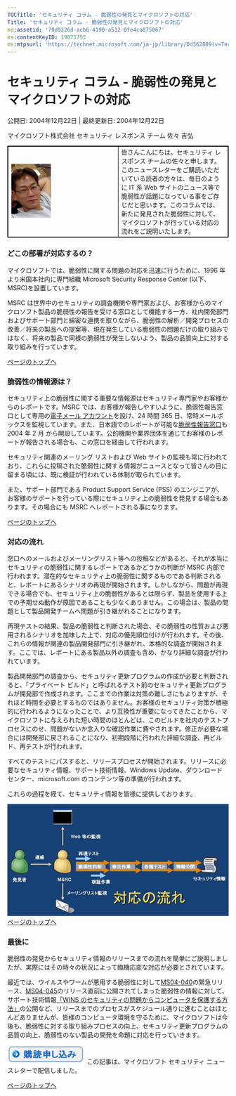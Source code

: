 ```yaml
---
TOCTitle: 'セキュリティ コラム - 脆弱性の発見とマイクロソフトの対応'
Title: 'セキュリティ コラム - 脆弱性の発見とマイクロソフトの対応'
ms:assetid: '70d9226d-acb6-4190-a512-0fe4ca875067'
ms:contentKeyID: 19871755
ms:mtpsurl: 'https://technet.microsoft.com/ja-jp/library/Dd362809(v=TechNet.10)'
---
```


セキュリティ コラム - 脆弱性の発見とマイクロソフトの対応
========================================================

公開日: 2004年12月22日 | 最終更新日: 2004年12月22日

マイクロソフト株式会社 セキュリティ レスポンス チーム 佐々 吉弘

 
<table style="border:1px solid black;">
<colgroup>
<col width="50%" />
<col width="50%" />
</colgroup>
<tbody>
<tr class="odd">
<td style="border:1px solid black;"><img src="images/Dd362809.sasa_90x123(ja-jp,TechNet.10).jpg" /></td>
<td style="border:1px solid black;">皆さんこんにちは。セキュリティ レスポンス チームの佐々と申します。
このニュースレターをご購読いただいている読者の方々は、毎日のように IT 系 Web サイトのニュース等で脆弱性が話題になっている事をご存じだと思います。このコラムでは、新たに発見された脆弱性に対して、マイクロソフトが行っている対応の流れをご説明いたします。</td>
</tr>
</tbody>
</table>
 

### どこの部署が対応するの？

マイクロソフトでは、脆弱性に関する問題の対応を迅速に行うために、1996 年より米国本社内に専門組織 Microsoft Security Response Center (以下、MSRC)を設置しています。

MSRC は世界中のセキュリティの調査機関や専門家および、お客様からのマイクロソフト製品の脆弱性の報告を受ける窓口として機能する一方、社内開発部門およびサポート部門と綿密な連携を取りながら、脆弱性の解析／開発プロセスの改善／将来の製品への提案等、現在発生している脆弱性の問題だけの取り組みではなく、将来の製品で同様の脆弱性が発生しないよう、製品の品質向上に対する取り組みを行っています。

[](#mainsection)[ページのトップへ](#mainsection)

### 脆弱性の情報源は？

セキュリティ上の脆弱性に関する重要な情報源はセキュリティ専門家やお客様からのレポートです。MSRC では、お客様が報告しやすいように、脆弱性報告窓口として専用の[電子メール アカウント](https://www.microsoft.com/technet/security/bulletin/alertus.mspx)を設け、24 時間 365 日、常時メールボックスを監視しています。また、日本語でのレポートが可能な[脆弱性報告窓口](https://www.microsoft.com/japan/technet/security/bulletin/alertus.mspx)も 2004 年 2 月 から開設しています。公的機関や業界団体を通じてお客様のレポートが報告される場合も、この窓口を経由して行われます。

セキュリティ関連のメーリング リストおよび Web サイトの監視も常に行われており、これらに投稿された脆弱性に関する情報がニュースとなって皆さんの目に留まる頃には、既に検証が行われている体制が取られています。

また、サポート部門である Product Support Service (PSS) のエンジニアが、お客様のサポートを行っている際にセキュリティ上の脆弱性を発見する場合もあります。その場合にも MSRC へレポートされる事になります。

[](#mainsection)[ページのトップへ](#mainsection)

### 対応の流れ

窓口へのメールおよびメーリングリスト等への投稿などがあると、それが本当にセキュリティの脆弱性に関するレポートであるかどうかの判断が MSRC 内部で行われます。潜在的なセキュリティ上の脆弱性に関するものである判断されると、レポートにあるシナリオの再現が開始されます。しかしながら、問題が再現できる場合でも、セキュリティ上の脆弱性があるとは限らず、製品を使用する上での予期せぬ動作が原因であることも少なくありません。この場合は、製品の問題として製品開発チームへ問題が引き継がれることになります。

再現テストの結果、製品の脆弱性と判断された場合、その脆弱性の性質および悪用されるシナリオを加味した上で、対応の優先順位付けが行われます。その後、これらの情報が関連の製品開発部門に引き継がれ、本格的な調査が開始されます。ここでは、レポートにある製品以外の調査も含め、かなり詳細な調査が行われています。

製品開発部門の調査から、セキュリティ更新プログラムの作成が必要と判断されると、「プライベート ビルド」と呼ばれるテスト前のセキュリティ更新プログラムが開発部で作成されます。ここまでの作業は対策の難しさにもよりますが、それほど時間を必要とするものではありません。お客様のセキュリティ対策が積極的に行われるようになったことで、より互換性が重要になってきたことから、マイクロソフトに与えられた短い時間のほとんどは、このビルドを社内のテストプロセスにのせ、問題がないか念入りな確認作業に費やされます。修正が必要な場合には開発部に戻されることになり、初期段階に行われた詳細な調査、再ビルド、再テストが行われます。

すべてのテストにパスすると、リリースプロセスが開始されます。リリースに必要なセキュリティ情報、サポート技術情報、Windows Update、ダウンロードセンター、microsoft.com のコンテンツ等の準備が行われます。

これらの過程を経て、セキュリティ情報を皆様に提供しております。

![](images/Dd362809.vul(ja-jp,TechNet.10).jpg)
[](#mainsection)[ページのトップへ](#mainsection)

### 最後に

脆弱性の発見からセキュリティ情報のリリースまでの流れを簡単にご説明しましたが、実際にはその時々の状況によって臨機応変な対応が必要とされています。

最近では、ウイルスやワームが悪用する脆弱性に対して[MS04-040](https://www.microsoft.com/japan/technet/security/bulletin/ms04-040.mspx)の緊急リリース、[MS04-045](https://www.microsoft.com/japan/technet/security/bulletin/ms04-045.mspx)のリリース直前に公開されてしまった脆弱性の情報に対して、サポート技術情報[「WINS のセキュリティの問題からコンピュータを保護する方法」](https://support.microsoft.com/default.aspx?scid=kb;ja;890710)の公開など、リリースまでのプロセスがスケジュール通りに進むことはほとんどありませんが、皆様のコンピュータ環境を守るために、マイクロソフトは今後も、脆弱性に対する取り組みプロセスの向上、セキュリティ更新プログラムの品質の向上、脆弱性のない製品の開発を命題に対応を行っていきます。

[![](images/Dd362809.btn_reg_today(ja-jp,TechNet.10).jpg)](https://technet.microsoft.com/ja-jp/library/d2607610-3137-420b-9bbf-2552bec68922(v=TechNet.10))  
この記事は、マイクロソフト セキュリティ ニュースレターで配信しました。

[](#mainsection)[ページのトップへ](#mainsection)
